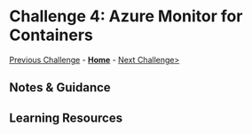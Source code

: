 # Challenge 4: Azure Monitor for Containers

[Previous Challenge](./03-Application-Insights.md) - **[Home](../README.md)** - [Next Challenge>](./05-Log-Analytics-Query.md)

## Notes & Guidance

## Learning Resources
